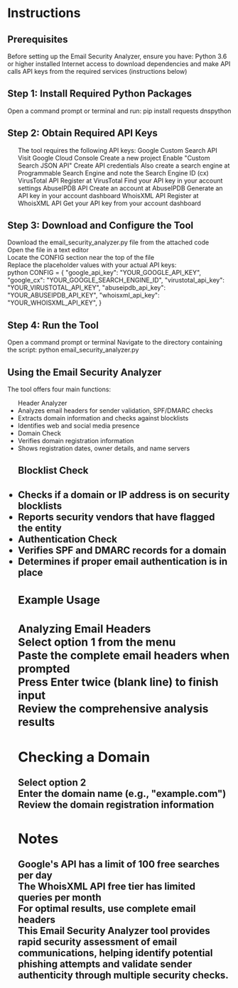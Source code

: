 <h1>Instructions</h1>
<h2>Prerequisites</h2>
Before setting up the Email Security Analyzer, ensure you have:
Python 3.6 or higher installed
Internet access to download dependencies and make API calls
API keys from the required services (instructions below)

<h2>Step 1: Install Required Python Packages</h2>
Open a command prompt or terminal and run:
pip install requests dnspython

<h2>Step 2: Obtain Required API Keys</h2>
<ul>The tool requires the following API keys:
Google Custom Search API
Visit Google Cloud Console
Create a new project
Enable "Custom Search JSON API"
Create API credentials
Also create a search engine at Programmable Search Engine and note the Search Engine ID (cx) 
VirusTotal API
Register at VirusTotal
Find your API key in your account settings
AbuseIPDB API
Create an account at AbuseIPDB
Generate an API key in your account dashboard
WhoisXML API
Register at WhoisXML API
Get your API key from your account dashboard
</ul>

<h2>Step 3: Download and Configure the Tool</h2>
<p>Download the email_security_analyzer.py file from the attached code</br>
Open the file in a text editor</br>
Locate the CONFIG section near the top of the file</br>
Replace the placeholder values with your actual API keys:</br>
python
CONFIG = {
    "google_api_key": "YOUR_GOOGLE_API_KEY",
    "google_cx": "YOUR_GOOGLE_SEARCH_ENGINE_ID",
    "virustotal_api_key": "YOUR_VIRUSTOTAL_API_KEY",
    "abuseipdb_api_key": "YOUR_ABUSEIPDB_API_KEY",
    "whoisxml_api_key": "YOUR_WHOISXML_API_KEY",
}

<h2>Step 4: Run the Tool</h2>
Open a command prompt or terminal
Navigate to the directory containing the script:
python email_security_analyzer.py


<h2>Using the Email Security Analyzer</h2>
The tool offers four main functions:
<ul>Header Analyzer
<li>Analyzes email headers for sender validation, SPF/DMARC checks
<li>Extracts domain information and checks against blocklists
<li>Identifies web and social media presence
<li>Domain Check
<li>Verifies domain registration information
<li>Shows registration dates, owner details, and name servers

<h2>Blocklist Check<h2>
<li>Checks if a domain or IP address is on security blocklists
<li>Reports security vendors that have flagged the entity
<li>Authentication Check
<li>Verifies SPF and DMARC records for a domain
<li>Determines if proper email authentication is in place

<h3>Example Usage<h3>
Analyzing Email Headers </br>
Select option 1 from the menu </br>
Paste the complete email headers when prompted</br>
Press Enter twice (blank line) to finish input</br>
Review the comprehensive analysis results</br>

<h2>Checking a Domain</h2>
Select option 2</br>
Enter the domain name (e.g., "example.com")</br>
Review the domain registration information</br>

<h2>Notes</h2>
Google's API has a limit of 100 free searches per day</br>
The WhoisXML API free tier has limited queries per month</br>
For optimal results, use complete email headers</br>
This Email Security Analyzer tool provides rapid security assessment of email communications, helping identify potential phishing attempts and validate sender authenticity through multiple security checks.
